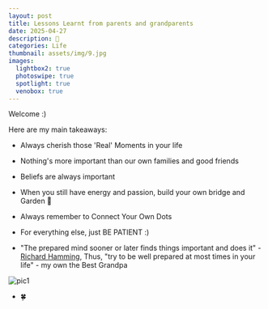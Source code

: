 ```yaml
---
layout: post
title: Lessons Learnt from parents and grandparents
date: 2025-04-27
description: 🦩
categories: Life
thumbnail: assets/img/9.jpg
images:
  lightbox2: true
  photoswipe: true
  spotlight: true
  venobox: true
---
```


Welcome :)

Here are my main takeaways:

- Always cherish those 'Real' Moments in your life
- Nothing's more important than our own families and good friends
- Beliefs are always important
- When you still have energy and passion, build your own bridge and Garden 🌁
- Always remember to Connect Your Own Dots

- For everything else, just BE PATIENT :)

- "The prepared mind sooner or later finds things important and does it" - [Richard Hamming](https://en.wikipedia.org/wiki/Richard_Hamming), Thus, "try to be well prepared at most times in your life" - my own the Best Grandpa




<!-- now insert an image below the list -->
![pic1](/assets/img/family.jpg)


- 🍀




